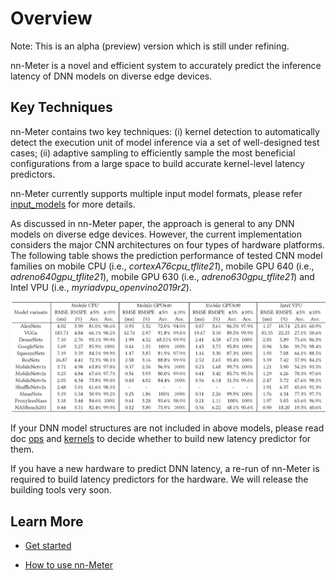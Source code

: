 # Overview
Note: This is an alpha (preview) version which is still under refining.

nn-Meter is a novel and efficient system to accurately predict the inference latency of DNN models on diverse edge devices.

## Key Techniques
nn-Meter contains two key techniques: (i) kernel detection to automatically detect the execution unit of model inference via a set of well-designed test cases; (ii) adaptive sampling to efficiently sample the most beneficial configurations from a large space to build accurate kernel-level latency predictors.

nn-Meter currently supports multiple input model formats, please refer [input_models](input_models.md) for more details.

As discussed in nn-Meter paper, the approach is general to any DNN models on diverse edge devices. However, the current implementation considers the major CNN architectures on four types of hardware platforms. The following table shows the prediction performance of tested CNN model families on mobile CPU (i.e., *cortexA76cpu_tflite21*), mobile GPU 640 (i.e., *adreno640gpu_tflite21*), mobile GPU 630 (i.e., *adreno630gpu_tflite21*) and Intel VPU (i.e., *myriadvpu_openvino2019r2*).

<img src="imgs/predict_performance.png" alt="drawing" width="800"/>

If your DNN model structures are not included in above models, please read doc [ops](ops.md) and [kernels](kernel.md) to decide whether to build new latency predictor for them.

If you have a new hardware to predict DNN latency,  a re-run of nn-Meter is required to build latency predictors for the hardware. We will release the building tools very soon.

## Learn More
- [Get started](quick_start.md)

- [How to use nn-Meter](usage.md)